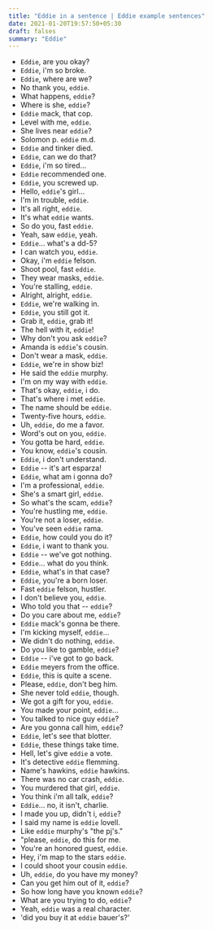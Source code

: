 ```yaml
---
title: "Eddie in a sentence | Eddie example sentences"
date: 2021-01-20T19:57:50+05:30
draft: falses
summary: "Eddie"
---
```

- `Eddie`, are you okay?
- `Eddie`, i'm so broke.
- `Eddie`, where are we?
- No thank you, `eddie`.
- What happens, `eddie`?
- Where is she, `eddie`?
- `Eddie` mack, that cop.
- Level with me, `eddie`.
- She lives near `eddie`?
- Solomon p. `eddie` m.d.
- `Eddie` and tinker died.
- `Eddie`, can we do that?
- `Eddie`, i'm so tired...
- `Eddie` recommended one.
- `Eddie`, you screwed up.
- Hello, `eddie`'s girl...
- I'm in trouble, `eddie`.
- It's all right, `eddie`.
- It's what `eddie` wants.
- So do you, fast `eddie`.
- Yeah, saw `eddie`, yeah.
- `Eddie`... what's a dd-5?
- I can watch you, `eddie`.
- Okay, i'm `eddie` felson.
- Shoot pool, fast `eddie`.
- They wear masks, `eddie`.
- You're stalling, `eddie`.
- Alright, alright, `eddie`.
- `Eddie`, we're walking in.
- `Eddie`, you still got it.
- Grab it, `eddie`, grab it!
- The hell with it, `eddie`!
- Why don't you ask `eddie`?
- Amanda is `eddie`'s cousin.
- Don't wear a mask, `eddie`.
- `Eddie`, we're in show biz!
- He said the `eddie` murphy.
- I'm on my way with `eddie`.
- That's okay, `eddie`, i do.
- That's where i met `eddie`.
- The name should be `eddie`.
- Twenty-five hours, `eddie`.
- Uh, `eddie`, do me a favor.
- Word's out on you, `eddie`.
- You gotta be hard, `eddie`.
- You know, `eddie`'s cousin.
- `Eddie`, i don't understand.
- `Eddie` -- it's art esparza!
- `Eddie`, what am i gonna do?
- I'm a professional, `eddie`.
- She's a smart girl, `eddie`.
- So what's the scam, `eddie`?
- You're hustling me, `eddie`.
- You're not a loser, `eddie`.
- You've seen `eddie` rama.
- `Eddie`, how could you do it?
- `Eddie`, i want to thank you.
- `Eddie` -- we've got nothing.
- `Eddie`... what do you think.
- `Eddie`, what's in that case?
- `Eddie`, you're a born loser.
- Fast `eddie` felson, hustler.
- I don't believe you, `eddie`.
- Who told you that -- `eddie`?
- Do you care about me, `eddie`?
- `Eddie` mack's gonna be there.
- I'm kicking myself, `eddie`...
- We didn't do nothing, `eddie`.
- Do you like to gamble, `eddie`?
- `Eddie` -- i've got to go back.
- `Eddie` meyers from the office.
- `Eddie`, this is quite a scene.
- Please, `eddie`, don't beg him.
- She never told `eddie`, though.
- We got a gift for you, `eddie`.
- You made your point, `eddie`...
- You talked to nice guy `eddie`?
- Are you gonna call him, `eddie`?
- `Eddie`, let's see that blotter.
- `Eddie`, these things take time.
- Hell, let's give `eddie` a vote.
- It's detective `eddie` flemming.
- Name's hawkins, `eddie` hawkins.
- There was no car crash, `eddie`.
- You murdered that girl, `eddie`.
- You think i'm all talk, `eddie`?
- `Eddie`... no, it isn't, charlie.
- I made you up, didn't i, `eddie`?
- I said my name is `eddie` lovell.
- Like `eddie` murphy's "the pj's."
- "please, `eddie`, do this for me.
- You're an honored guest, `eddie`.
- Hey, i'm map to the stars `eddie`.
- I could shoot your cousin `eddie`.
- Uh, `eddie`, do you have my money?
- Can you get him out of it, `eddie`?
- So how long have you known `eddie`?
- What are you trying to do, `eddie`?
- Yeah, `eddie` was a real character.
- 'did you buy it at `eddie` bauer's?'
                 
